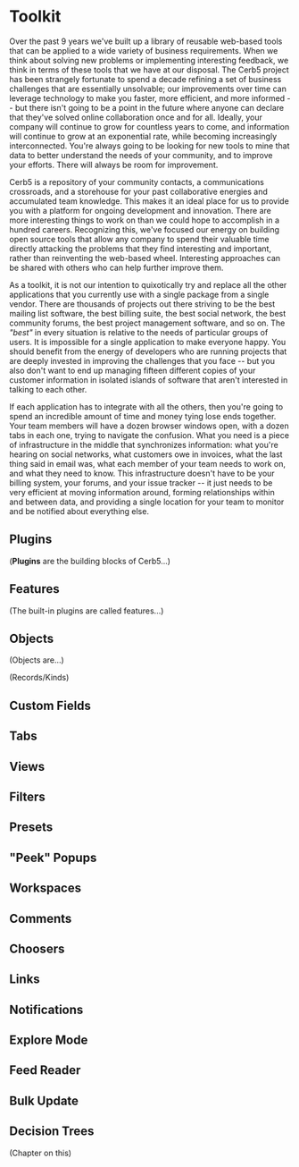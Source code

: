 
# Toolkit #

Over the past 9 years we've built up a library of reusable web-based tools that can be applied to a wide variety of business requirements.  When we think about solving new problems or implementing interesting feedback, we think in terms of these tools that we have at our disposal.  The Cerb5 project has been strangely fortunate to spend a decade refining a set of business challenges that are essentially unsolvable; our improvements over time can leverage technology to make you faster, more efficient, and more informed -- but there isn't going to be a point in the future where anyone can declare that they've solved online collaboration once and for all.  Ideally, your company will continue to grow for countless years to come, and information will continue to grow at an exponential rate, while becoming increasingly interconnected.  You're always going to be looking for new tools to mine that data to better understand the needs of your community, and to improve your efforts.  There will always be room for improvement.

Cerb5 is a repository of your community contacts, a communications crossroads, and a storehouse for your past collaborative energies and accumulated team knowledge.  This makes it an ideal place for us to provide you with a platform for ongoing development and innovation.  There are more interesting things to work on than we could hope to accomplish in a hundred careers.  Recognizing this, we've focused our energy on building open source tools that allow any company to spend their valuable time directly attacking the problems that they find interesting and important, rather than reinventing the web-based wheel.  Interesting approaches can be shared with others who can help further improve them.

As a toolkit, it is not our intention to quixotically try and replace all the other applications that you currently use with a single package from a single vendor.  There are thousands of projects out there striving to be the best mailing list software, the best billing suite, the best social network, the best community forums, the best project management software, and so on.  The _"best"_ in every situation is relative to the needs of particular groups of users.  It is impossible for a single application to make everyone happy.  You should benefit from the energy of developers who are running projects that are deeply invested in improving the challenges that you face -- but you also don't want to end up managing fifteen different copies of your customer information in isolated islands of software that aren't interested in talking to each other.

If each application has to integrate with all the others, then you're going to spend an incredible amount of time and money tying lose ends together.  Your team members will have a dozen browser windows open, with a dozen tabs in each one, trying to navigate the confusion.  What you need is a piece of infrastructure in the middle that synchronizes information: what you're hearing on social networks, what customers owe in invoices, what the last thing said in email was, what each member of your team needs to work on, and what they need to know.  This infrastructure doesn't have to be your billing system, your forums, and your issue tracker -- it just needs to be very efficient at moving information around, forming relationships within and between data, and providing a single location for your team to monitor and be notified about everything else.

## Plugins ##

(**Plugins** are the building blocks of Cerb5...)

## Features ##

(The built-in plugins are called features...)

## Objects ##

(Objects are...)

(Records/Kinds)

## Custom Fields ##

## Tabs ##

## Views ##

## Filters ##

## Presets ##

## "Peek" Popups ##

## Workspaces ##

## Comments ##

## Choosers ##

## Links ##

## Notifications ##

## Explore Mode ##

## Feed Reader ##

## Bulk Update ##

## Decision Trees ##
(Chapter on this)



